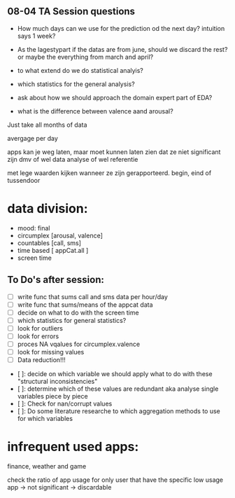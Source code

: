 ## 08-04 TA Session questions

- How much days can we use for the prediction od the next day? intuition says 1 week?
- As the lagestypart if the datas are from june, should we discard the rest? or maybe the everything from march and april?

- to what extend do we do statistical analyis?
- which statistics for the general analysis?

- ask about how we should approach the domain expert part of EDA?
- what is the difference between valence aand arousal?

Just take all months of data 

avergage per day

apps kan je weg laten, maar moet kunnen laten zien dat ze niet significant zijn dmv of wel data analyse of wel referentie



met lege waarden kijken wanneer ze zijn gerapporteerd. begin, eind of tussendoor

# data division:
- mood: final 
- circumplex [arousal, valence]
- countables [call, sms]
- time based [ appCat.all ]
- screen time 

## To Do's after session: 
- [ ] write func that sums call and sms data per hour/day
- [ ] write func that sums/means of the appcat data
- [ ] decide on what to do with the screen time
- [ ] which statistics for general statistics?
- [ ] look for outliers 
- [ ] look for errors
- [ ] proces NA vqalues for circumplex.valence
- [ ] look for missing values
- [ ] Data reduction!!!
- [ ]: decide on which variable we should apply what to do with these "structural inconsistencies"
- [ ]: determine which of these values are redundant aka analyse single variables piece by piece
- [ ]: Check for nan/corrupt values
- [ ]: Do some literature researche to which aggregation methods to use for which variables

# infrequent used apps:
finance, weather and game

check the ratio of app usage for only user that have the specific low usage app
-> not significant -> discardable
